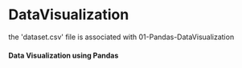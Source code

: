 # DataVisualization


the 'dataset.csv' file is associated with 01-Pandas-DataVisualization

#### Data Visualization using Pandas
